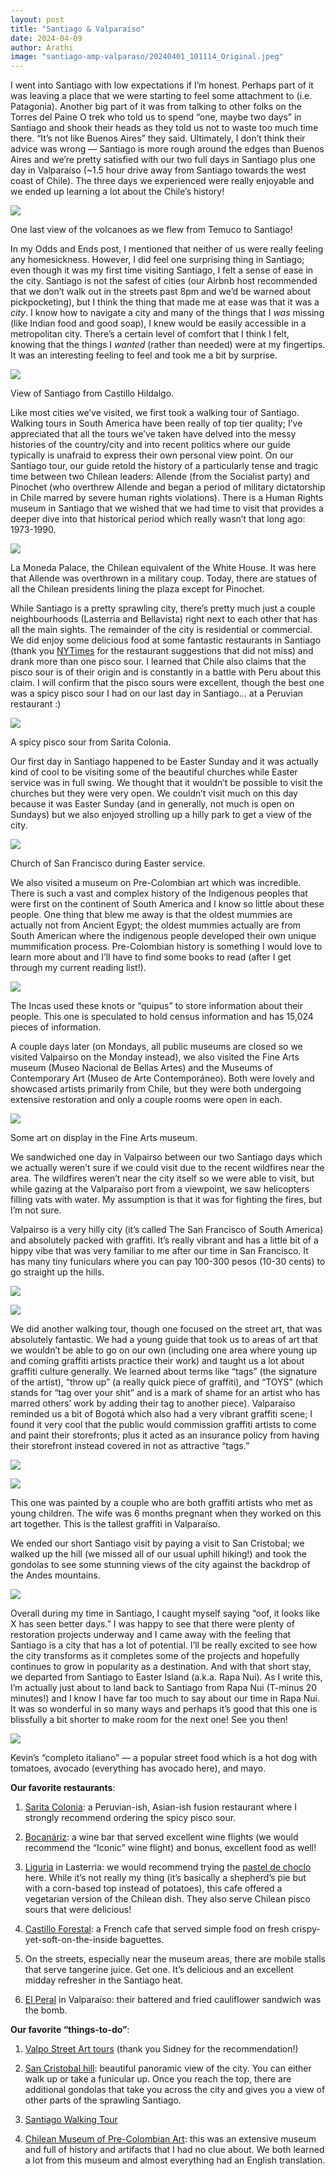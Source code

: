 ```yaml
---
layout: post
title: "Santiago & Valparaíso"
date: 2024-04-09
author: Arathi
image: "santiago-amp-valparaso/20240401_101114_Original.jpeg"
---
```


I went into Santiago with low expectations if I’m honest. Perhaps part of it was leaving a place that we were starting to feel some attachment to (i.e. Patagonia). Another big part of it was from talking to other folks on the Torres del Paine O trek who told us to spend “one, maybe two days” in Santiago and shook their heads as they told us not to waste too much time there. “It’s not like Buenos Aires” they said. Ultimately, I don’t think their advice was wrong — Santiago is more rough around the edges than Buenos Aires and we’re pretty satisfied with our two full days in Santiago plus one day in Valparaíso (~1.5 hour drive away from Santiago towards the west coast of Chile). The three days we experienced were really enjoyable and we ended up learning a lot about the Chile’s history!

![](assets/img/santiago-amp-valparaso/PXL_20240330_223250497_Original.jpeg)

<figcaption>

One last view of the volcanoes as we flew from Temuco to Santiago!

</figcaption>

In my Odds and Ends post, I mentioned that neither of us were really feeling any homesickness. However, I did feel one surprising thing in Santiago; even though it was my first time visiting Santiago, I felt a sense of ease in the city. Santiago is not the safest of cities (our Airbnb host recommended that we don’t walk out in the streets past 8pm and we’d be warned about pickpocketing), but I think the thing that made me at ease was that it was a _city_. I know how to navigate a city and many of the things that I _was_ missing (like Indian food and good soap), I knew would be easily accessible in a metropolitan city. There’s a certain level of comfort that I think I felt, knowing that the things I _wanted_ (rather than needed) were at my fingertips. It was an interesting feeling to feel and took me a bit by surprise.

![](assets/img/santiago-amp-valparaso/P3310062_Original.jpeg)

<figcaption>

View of Santiago from Castillo Hildalgo.

</figcaption>

Like most cities we’ve visited, we first took a walking tour of Santiago. Walking tours in South America have been really of top tier quality; I’ve appreciated that all the tours we’ve taken have delved into the messy histories of the country/city and into recent politics where our guide typically is unafraid to express their own personal view point. On our Santiago tour, our guide retold the history of a particularly tense and tragic time between two Chilean leaders: Allende (from the Socialist party) and Pinochet (who overthrew Allende and began a period of military dictatorship in Chile marred by severe human rights violations). There is a Human Rights museum in Santiago that we wished that we had time to visit that provides a deeper dive into that historical period which really wasn’t that long ago: 1973-1990.

![](assets/img/santiago-amp-valparaso/P3310042_Original.jpeg)

<figcaption>

La Moneda Palace, the Chilean equivalent of the White House. It was here that Allende was overthrown in a military coup. Today, there are statues of all the Chilean presidents lining the plaza except for Pinochet.

</figcaption>

While Santiago is a pretty sprawling city, there’s pretty much just a couple neighbourhoods (Lasterria and Bellavista) right next to each other that has all the main sights. The remainder of the city is residential or commercial. We did enjoy some delicious food at some fantastic restaurants in Santiago (thank you [NYTimes](https://www.nytimes.com/interactive/2017/01/26/travel/what-to-do-36-hours-in-santiago-chile.html) for the restaurant suggestions that did not miss) and drank more than one pisco sour. I learned that Chile also claims that the pisco sour is of their origin and is constantly in a battle with Peru about this claim. I will confirm that the pisco sours were excellent, though the best one was a spicy pisco sour I had on our last day in Santiago… at a Peruvian restaurant :)

![](assets/img/santiago-amp-valparaso/PXL_20240402_223249360_Original.jpeg)

<figcaption>

A spicy pisco sour from Sarita Colonia.

</figcaption>

Our first day in Santiago happened to be Easter Sunday and it was actually kind of cool to be visiting some of the beautiful churches while Easter service was in full swing. We thought that it wouldn’t be possible to visit the churches but they were very open. We couldn’t visit much on this day because it was Easter Sunday (and in generally, not much is open on Sundays) but we also enjoyed strolling up a hilly park to get a view of the city.

![](assets/img/santiago-amp-valparaso/P3310054_Original.jpeg)

<figcaption>

Church of San Francisco during Easter service.

</figcaption>

We also visited a museum on Pre-Colombian art which was incredible. There is such a vast and complex history of the Indigenous peoples that were first on the continent of South America and I know so little about these people. One thing that blew me away is that the oldest mummies are actually not from Ancient Egypt; the oldest mummies actually are from South American where the indigenous people developed their own unique mummification process. Pre-Colombian history is something I would love to learn more about and I’ll have to find some books to read (after I get through my current reading list!).

![](assets/img/santiago-amp-valparaso/P3310069_Original.jpeg)

<figcaption>

The Incas used these knots or “quipus” to store information about their people. This one is speculated to hold census information and has 15,024 pieces of information.

</figcaption>

A couple days later (on Mondays, all public museums are closed so we visited Valpairso on the Monday instead), we also visited the Fine Arts museum (Museo Nacional de Bellas Artes) and the Museums of Contemporary Art (Museo de Arte Contemporáneo). Both were lovely and showcased artists primarily from Chile, but they were both undergoing extensive restoration and only a couple rooms were open in each.

![](assets/img/santiago-amp-valparaso/P4020011_Original.jpeg)

<figcaption>

Some art on display in the Fine Arts museum.

</figcaption>

We sandwiched one day in Valpairso between our two Santiago days which we actually weren’t sure if we could visit due to the recent wildfires near the area. The wildfires weren’t near the city itself so we were able to visit, but while gazing at the Valparaíso port from a viewpoint, we saw helicopters filling vats with water. My assumption is that it was for fighting the fires, but I’m not sure.

Valpairso is a very hilly city (it’s called The San Francisco of South America) and absolutely packed with graffiti. It’s really vibrant and has a little bit of a hippy vibe that was very familiar to me after our time in San Francisco. It has many tiny funiculars where you can pay 100-300 pesos (10-30 cents) to go straight up the hills.

![](assets/img/santiago-amp-valparaso/20240401_101114_Original.jpeg)

![](assets/img/santiago-amp-valparaso/P4010040_Original.jpeg)

We did another walking tour, though one focused on the street art, that was absolutely fantastic. We had a young guide that took us to areas of art that we wouldn’t be able to go on our own (including one area where young up and coming graffiti artists practice their work) and taught us a lot about graffiti culture generally. We learned about terms like “tags” (the signature of the artist), “throw up” (a really quick piece of graffiti), and “TOYS” (which stands for “tag over your shit” and is a mark of shame for an artist who has marred others’ work by adding their tag to another piece). Valparaíso reminded us a bit of Bogotá which also had a very vibrant graffiti scene; I found it very cool that the public would commission graffiti artists to come and paint their storefronts; plus it acted as an insurance policy from having their storefront instead covered in not as attractive “tags.”

![](assets/img/santiago-amp-valparaso/P4010023_Original.jpeg)

![](assets/img/santiago-amp-valparaso/P4010044_Original.jpeg)

<figcaption>

This one was painted by a couple who are both graffiti artists who met as young children. The wife was 6 months pregnant when they worked on this art together. This is the tallest graffiti in Valparaíso.

</figcaption>

We ended our short Santiago visit by paying a visit to San Cristobal; we walked up the hill (we missed all of our usual uphill hiking!) and took the gondolas to see some stunning views of the city against the backdrop of the Andes mountains.

![](assets/img/santiago-amp-valparaso/P4020025_Original.jpeg)

Overall during my time in Santiago, I caught myself saying “oof, it looks like X has seen better days.” I was happy to see that there were plenty of restoration projects underway and I came away with the feeling that Santiago is a city that has a lot of potential. I’ll be really excited to see how the city transforms as it completes some of the projects and hopefully continues to grow in popularity as a destination. And with that short stay, we departed from Santiago to Easter Island (a.k.a. Rapa Nui). As I write this, I’m actually just about to land back to Santiago from Rapa Nui (T-minus 20 minutes!) and I know I have far too much to say about our time in Rapa Nui. It was so wonderful in so many ways and perhaps it’s good that this one is blissfully a bit shorter to make room for the next one! See you then!

![](assets/img/santiago-amp-valparaso/P4020038_Original.jpeg)

<figcaption>

Kevin’s “completo italiano” — a popular street food which is a hot dog with tomatoes, avocado (everything has avocado here), and mayo.

</figcaption>

**Our favorite restaurants**:

1. [Sarita Colonia](https://maps.app.goo.gl/b8MzwkEHXXuyds687?g_st=ic): a Peruvian-ish, Asian-ish fusion restaurant where I strongly recommend ordering the spicy pisco sour.

2. [Bocanáriz](https://maps.app.goo.gl/SDcN7v9MoAKpr2BQ6?g_st=ic): a wine bar that served excellent wine flights (we would recommend the “Iconic” wine flight) and bonus, excellent food as well!

3. [Liguria](https://maps.app.goo.gl/pgapAh7VoB1QhPLZ9?g_st=ic) in Lasterria: we would recommend trying the [pastel de choclo](https://en.m.wikipedia.org/wiki/Pastel_de_choclo) here. While it’s not really my thing (it’s basically a shepherd’s pie but with a corn-based top instead of potatoes), this cafe offered a vegetarian version of the Chilean dish. They also serve Chilean pisco sours that were delicious!

4. [Castillo Forestal](https://maps.app.goo.gl/kCbCkCpn2ZpDQLCQA?g_st=ic): a French cafe that served simple food on fresh crispy-yet-soft-on-the-inside baguettes.

5. On the streets, especially near the museum areas, there are mobile stalls that serve tangerine juice. Get one. It’s delicious and an excellent midday refresher in the Santiago heat.

6. [El Peral](https://maps.app.goo.gl/PLvzjzGJ9QMBSfur7?g_st=ic) in Valparaíso: their battered and fried cauliflower sandwich was the bomb.

**Our favorite “things-to-do”**:

1. [Valpo Street Art tours](https://www.valpostreetart.com/) (thank you Sidney for the recommendation!)

2. [San Cristobal hill](https://maps.google.com/?q=San%20Crist%C3%B3bal%20Hill,%20Recoleta,%20Santiago%20Metropolitan%20Region,%20Chile&ftid=0x9662c5f2c4b10d51:0xf5ed6089dea23c83&entry=gps&lucs=,94216395,47071704,47069508,47084304,94208458,94208447&g_st=ic): beautiful panoramic view of the city. You can either walk up or take a funicular up. Once you reach the top, there are additional gondolas that take you across the city and gives you a view of other parts of the sprawling Santiago.

3. [Santiago Walking Tour](https://strawberrytours.com/santiago)

4. [Chilean Museum of Pre-Colombian Art](https://maps.app.goo.gl/SY6Jq1zM9YFLSesw6?g_st=ic): this was an extensive museum and full of history and artifacts that I had no clue about. We both learned a lot from this museum and almost everything had an English translation.
